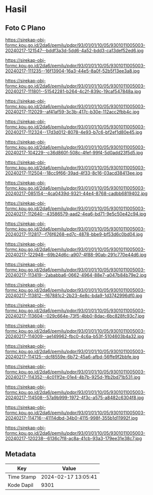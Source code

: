 # Hasil

## Foto C Plano

https://sirekap-obj-formc.kpu.go.id/2da6/pemilu/pdpr/93/01/01/10/05/9301011005003-20240217-121547--bddf3a3d-5dd6-4a52-bdd3-ca13def52ed6.jpg

https://sirekap-obj-formc.kpu.go.id/2da6/pemilu/pdpr/93/01/01/10/05/9301011005003-20240217-111235--16f13904-16a3-44e5-8a0f-52b5f13ee3a8.jpg

https://sirekap-obj-formc.kpu.go.id/2da6/pemilu/pdpr/93/01/01/10/05/9301011005003-20240217-111801--51542281-b264-4c2f-839c-19caf547848a.jpg

https://sirekap-obj-formc.kpu.go.id/2da6/pemilu/pdpr/93/01/01/10/05/9301011005003-20240217-112029--af41af59-3c3b-417c-b30e-112acc2fbb4c.jpg

https://sirekap-obj-formc.kpu.go.id/2da6/pemilu/pdpr/93/01/01/10/05/9301011005003-20240217-112324--17d3d012-8078-4e93-b7c6-bf2ef1d80e45.jpg

https://sirekap-obj-formc.kpu.go.id/2da6/pemilu/pdpr/93/01/01/10/05/9301011005003-20240217-104229--c36d860f-508c-4fef-99f4-5d0add23f5d5.jpg

https://sirekap-obj-formc.kpu.go.id/2da6/pemilu/pdpr/93/01/01/10/05/9301011005003-20240217-112504--18cc9f66-39ad-4f33-8c16-03acd38413ee.jpg

https://sirekap-obj-formc.kpu.go.id/2da6/pemilu/pdpr/93/01/01/10/05/9301011005003-20240217-085154--4ca0439d-9321-44e4-8768-cadbb6819402.jpg

https://sirekap-obj-formc.kpu.go.id/2da6/pemilu/pdpr/93/01/01/10/05/9301011005003-20240217-112640--43586579-aad2-4ea6-bd71-9e5c50e42c94.jpg

https://sirekap-obj-formc.kpu.go.id/2da6/pemilu/pdpr/93/01/01/10/05/9301011005003-20240217-112817--f76f6268-ed7c-4878-bbe9-bf53d6c0bd04.jpg

https://sirekap-obj-formc.kpu.go.id/2da6/pemilu/pdpr/93/01/01/10/05/9301011005003-20240217-122948--69b24d6c-a907-4f88-90ab-291c770e44d6.jpg

https://sirekap-obj-formc.kpu.go.id/2da6/pemilu/pdpr/93/01/01/10/05/9301011005003-20240217-113419--2ababba6-0662-4964-88e7-a047b84b79e2.jpg

https://sirekap-obj-formc.kpu.go.id/2da6/pemilu/pdpr/93/01/01/10/05/9301011005003-20240217-113812--f67881c2-2b23-4e8c-bda9-1d3742996df0.jpg

https://sirekap-obj-formc.kpu.go.id/2da6/pemilu/pdpr/93/01/01/10/05/9301011005003-20240217-113604--029c664e-73f5-4bb0-8dac-6bc828fc93c7.jpg

https://sirekap-obj-formc.kpu.go.id/2da6/pemilu/pdpr/93/01/01/10/05/9301011005003-20240217-114009--ae149962-fbc0-4c6a-b53f-5104603b4a32.jpg

https://sirekap-obj-formc.kpu.go.id/2da6/pemilu/pdpr/93/01/01/10/05/9301011005003-20240217-114125--dcf8559e-6b72-45a6-afbd-56ffe9f2bbfe.jpg

https://sirekap-obj-formc.kpu.go.id/2da6/pemilu/pdpr/93/01/01/10/05/9301011005003-20240217-114352--4c011f2e-01e4-4b7b-925d-1fb2bd71b531.jpg

https://sirekap-obj-formc.kpu.go.id/2da6/pemilu/pdpr/93/01/01/10/05/9301011005003-20240217-114508--57a9b999-1972-4f3c-a575-a8482c6304f8.jpg

https://sirekap-obj-formc.kpu.go.id/2da6/pemilu/pdpr/93/01/01/10/05/9301011005003-20240217-114716--41114dbd-34b0-4115-998f-355b1d11992f.jpg

https://sirekap-obj-formc.kpu.go.id/2da6/pemilu/pdpr/93/01/01/10/05/9301011005003-20240217-120238--6136c7f8-ac8a-41cb-93a3-179ee31e38c7.jpg


## Metadata

| Key        | Value               |
| ---------- | ------------------- |
| Time Stamp | 2024-02-17 13:05:41 |
| Kode Dapil | 9301                |



